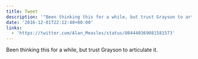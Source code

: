 ```yaml
---
title: Tweet
description: '"Been thinking this for a while, but trust Grayson to articulate it. "'
date: '2016-12-01T22:12:40+00:00'
links:
  - 'https://twitter.com/Alan_Measles/status/804440369081581573'
---
```

Been thinking this for a while, but trust Grayson to articulate it. 
